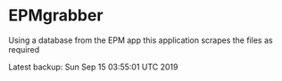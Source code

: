 # EPMgrabber
Using a database from the EPM app this application scrapes the files as required


Latest backup: Sun Sep 15 03:55:01 UTC 2019
